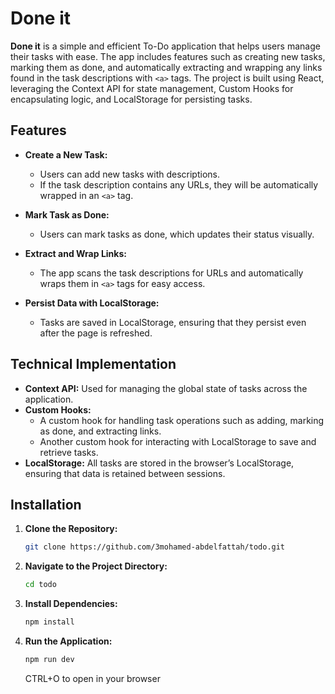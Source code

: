 # Done it

**Done it** is a simple and efficient To-Do application that helps users manage their tasks with ease. The app includes features such as creating new tasks, marking them as done, and automatically extracting and wrapping any links found in the task descriptions with `<a>` tags. The project is built using React, leveraging the Context API for state management, Custom Hooks for encapsulating logic, and LocalStorage for persisting tasks.

## Features

- **Create a New Task:**
  - Users can add new tasks with descriptions.
  - If the task description contains any URLs, they will be automatically wrapped in an `<a>` tag.

- **Mark Task as Done:**
  - Users can mark tasks as done, which updates their status visually.

- **Extract and Wrap Links:**
  - The app scans the task descriptions for URLs and automatically wraps them in `<a>` tags for easy access.

- **Persist Data with LocalStorage:**
  - Tasks are saved in LocalStorage, ensuring that they persist even after the page is refreshed.

## Technical Implementation

- **Context API:** Used for managing the global state of tasks across the application.
- **Custom Hooks:**
  - A custom hook for handling task operations such as adding, marking as done, and extracting links.
  - Another custom hook for interacting with LocalStorage to save and retrieve tasks.
- **LocalStorage:** All tasks are stored in the browser’s LocalStorage, ensuring that data is retained between sessions.

## Installation

1. **Clone the Repository:**

   ```bash
   git clone https://github.com/3mohamed-abdelfattah/todo.git
   ```

2. **Navigate to the Project Directory:**

   ```bash
   cd todo
   ```

3. **Install Dependencies:**

   ```bash
   npm install
   ```


4. **Run the Application:**

   ```bash
   npm run dev
   ```

   CTRL+O to open in your browser